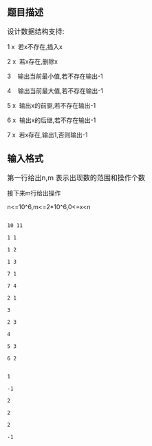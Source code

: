 ## 题目描述

<p><span style="font-size: medium">设计数据结构支持:<br>
   1 x  若x不存在,插入x<br>
   2 x  若x存在,删除x<br>
   3    输出当前最小值,若不存在输出-1<br>
   4    输出当前最大值,若不存在输出-1<br>
   5 x  输出x的前驱,若不存在输出-1<br>
   6 x  输出x的后继,若不存在输出-1<br>
   7 x  若x存在,输出1,否则输出-1</span></p>

## 输入格式

<p><span style="font-size: medium">第一行给出n,m 表示出现数的范围和操作个数<br>
   接下来m行给出操作<br>
   n<=10^6,m<=2*10^6,0<=x<n<br></span></p>
<p></p>

```input1
10 11
1 1
1 2
1 3
7 1
7 4
2 1
3
2 3
4
5 3
6 2
```
```output1
1
-1
2
2
2
-1
```
